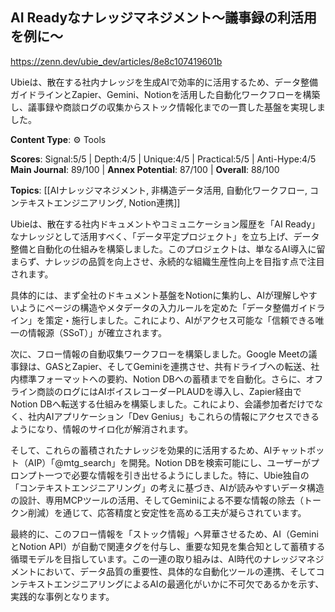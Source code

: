 ## AI Readyなナレッジマネジメント〜議事録の利活用を例に〜

https://zenn.dev/ubie_dev/articles/8e8c107419601b

Ubieは、散在する社内ナレッジを生成AIで効率的に活用するため、データ整備ガイドラインとZapier、Gemini、Notionを活用した自動化ワークフローを構築し、議事録や商談ログの収集からストック情報化までの一貫した基盤を実現しました。

**Content Type**: ⚙️ Tools

**Scores**: Signal:5/5 | Depth:4/5 | Unique:4/5 | Practical:5/5 | Anti-Hype:4/5
**Main Journal**: 89/100 | **Annex Potential**: 87/100 | **Overall**: 88/100

**Topics**: [[AIナレッジマネジメント, 非構造データ活用, 自動化ワークフロー, コンテキストエンジニアリング, Notion連携]]

Ubieは、散在する社内ドキュメントやコミュニケーション履歴を「AI Ready」なナレッジとして活用すべく、「データ平定プロジェクト」を立ち上げ、データ整備と自動化の仕組みを構築しました。このプロジェクトは、単なるAI導入に留まらず、ナレッジの品質を向上させ、永続的な組織生産性向上を目指す点で注目されます。

具体的には、まず全社のドキュメント基盤をNotionに集約し、AIが理解しやすいようにページの構造やメタデータの入力ルールを定めた「データ整備ガイドライン」を策定・施行しました。これにより、AIがアクセス可能な「信頼できる唯一の情報源（SSoT）」が確立されます。

次に、フロー情報の自動収集ワークフローを構築しました。Google Meetの議事録は、GASとZapier、そしてGeminiを連携させ、共有ドライブへの転送、社内標準フォーマットへの要約、Notion DBへの蓄積までを自動化。さらに、オフライン商談のログにはAIボイスレコーダーPLAUDを導入し、Zapier経由でNotion DBへ転送する仕組みを構築しました。これにより、会議参加者だけでなく、社内AIアプリケーション「Dev Genius」もこれらの情報にアクセスできるようになり、情報のサイロ化が解消されます。

そして、これらの蓄積されたナレッジを効果的に活用するため、AIチャットボット（AIP）「@mtg_search」を開発。Notion DBを検索可能にし、ユーザーがプロンプト一つで必要な情報を引き出せるようにしました。特に、Ubie独自の「コンテキストエンジニアリング」の考えに基づき、AIが読みやすいデータ構造の設計、専用MCPツールの活用、そしてGeminiによる不要な情報の除去（トークン削減）を通じて、応答精度と安定性を高める工夫が凝らされています。

最終的に、このフロー情報を「ストック情報」へ昇華させるため、AI（GeminiとNotion API）が自動で関連タグを付与し、重要な知見を集合知として蓄積する循環モデルを目指しています。この一連の取り組みは、AI時代のナレッジマネジメントにおいて、データ品質の重要性、具体的な自動化ツールの連携、そしてコンテキストエンジニアリングによるAIの最適化がいかに不可欠であるかを示す、実践的な事例となります。